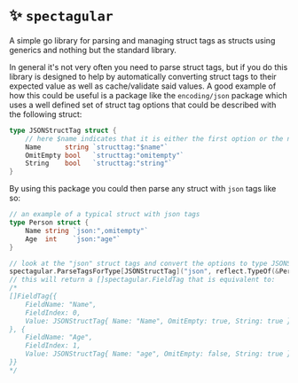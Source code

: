 # :sparkles: `spectagular`
A simple go library for parsing and managing struct tags as structs using generics and nothing but the standard library.

In general it's not very often you need to parse struct tags, but if you do this library is designed to help by automatically converting struct tags to their expected value as well as cache/validate said values. A good example of how this could be useful is a package like the `encoding/json` package which uses a well defined set of struct tag options that could be described with the following struct:

```go
type JSONStructTag struct {
    // here $name indicates that it is either the first option or the name of the field if empty
    Name      string `structtag:"$name"`
    OmitEmpty bool   `structtag:"omitempty"`
    String    bool   `structtag:"string"`
}
```
By using this package you could then parse any struct with `json` tags like so:

```go
// an example of a typical struct with json tags
type Person struct {
    Name string `json:",omitempty"`
    Age  int    `json:"age"`
}

// look at the "json" struct tags and convert the options to type JSONStructTag
spectagular.ParseTagsForType[JSONStructTag]("json", reflect.TypeOf(&Person{}))
// this will return a []spectagular.FieldTag that is equivalent to:
/*
[]FieldTag{{ 
    FieldName: "Name",
    FieldIndex: 0,
    Value: JSONStructTag{ Name: "Name", OmitEmpty: true, String: true },
}, {
    FieldName: "Age",
    FieldIndex: 1,
    Value: JSONStructTag{ Name: "age", OmitEmpty: false, String: true },
}}
*/
```
